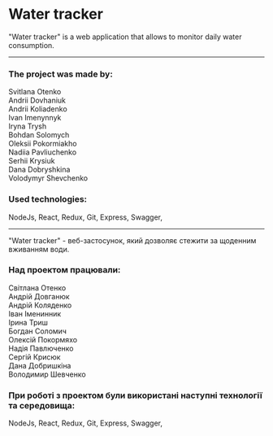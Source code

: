  # Water tracker

"Water tracker" is a web application that allows to monitor daily water consumption.

---

### The project was made by: #

Svitlana Otenko  
Andrii Dovhaniuk  
Andrii Koliadenko  
Ivan Imenynnyk  
Iryna Trysh  
Bohdan Solomych  
Oleksii Pokormiakho  
Nadiia Pavliuchenko  
Serhii Krysiuk  
Dana Dobryshkina  
Volodymyr Shevchenko  

### Used technologies: #
NodeJs, React, Redux, Git, Express, Swagger,

___

"Water tracker" - веб-застосунок, який дозволяє стежити за щоденним вживанням води. 

### Над проектом працювали: #

Світлана Отенко  
Андрій Довганюк  
Андрій Коляденко  
Іван Іменинник  
Ірина Триш  
Богдан Соломич   
Олексій Покормяхо  
Надія Павлюченко  
Сергій Крисюк  
Дана Добришкіна  
Володимир Шевченко  

### При роботі з проектом були використані наступні технології та середовища: #

NodeJs, React, Redux, Git, Express, Swagger,
